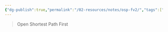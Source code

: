 ```yaml
---
{"dg-publish":true,"permalink":"/02-resources/notes/osp-fv2/","tags":["netzwerk/protocol"],"noteIcon":"","updated":"2025-08-26T16:35:06.000+02:00"}
---
```


>Open Shortest Path First
